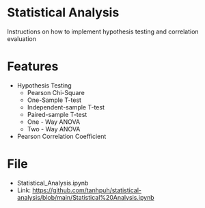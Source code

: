 # Statistical Analysis
Instructions on how to implement hypothesis testing and correlation evaluation

# Features
- Hypothesis Testing
  - Pearson Chi-Square
  - One-Sample T-test
  - Independent-sample T-test
  - Paired-sample T-test
  - One - Way ANOVA
  - Two - Way ANOVA
- Pearson Correlation Coefficient

# File
- Statistical_Analysis.ipynb
- Link: https://github.com/tanhpuh/statistical-analysis/blob/main/Statistical%20Analysis.ipynb

